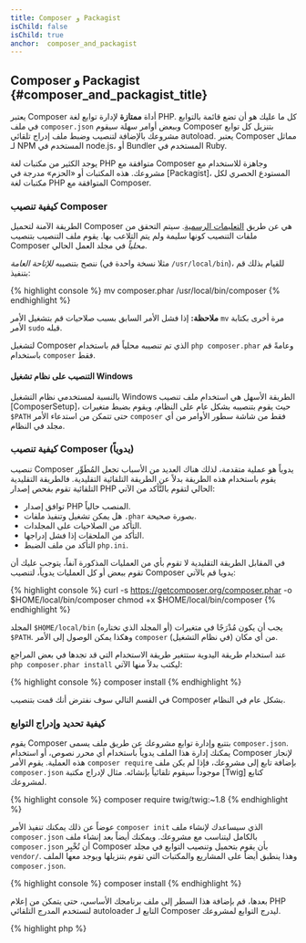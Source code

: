 ```yaml
---
title: Composer و Packagist
isChild: false
isChild: true
anchor:  composer_and_packagist
---
```


## Composer و Packagist {#composer_and_packagist_title}

يعتبر Composer أداة **ممتازة** لإدارة توابع لغة PHP. كل ما عليك هو أن تضع قائمة بالتوابع في ملف `composer.json` وببعض أوامر
سهلة سيقوم Composer بتنزيل كل توابع مشروعك بالإضافة لتنصيب وضبط ملف إدراج تلقائي autoload.
يعتبر Composer مماثل لـ NPM المستخدم في node.js، أو Bundler المستخدم في Ruby.

يوجد الكثير من مكتبات لغة PHP متوافقة مع Composer وجاهزة للاستخدام مع مشروعك. هذه المكتبات أو «الحزم» مدرجة في [Packagist]، المستودع الحصري لكل مكتبات لغة PHP المتوافقة مع Composer.

### كيفية تنصيب Composer
  
الطريقة الآمنة لتحميل Composer هي عن طريق [التعليمات الرسمية](https://getcomposer.org/download/).
سيتم التحقق من ملفات التنصيب كونها سليمة ولم يتم التلاعب بها.
يقوم ملف التنصيب بتنصيب Composer *محلياً* في مجلد العمل الحالي.

ننصح بتنصيبه *للإتاحة العامة* (مثلا نسخة واحدة في `/usr/local/bin`)، للقيام بذلك قم بتنفيذ:

{% highlight console %}
mv composer.phar /usr/local/bin/composer
{% endhighlight %}

**ملاحظة:** إذا فشل الأمر السابق بسبب صلاحيات قم بتشغيل الأمر `mv` مرة أخرى بكتابة الأمر `sudo` قبله.

لتشغيل Composer الذي تم تنصيبه محلياً قم باستخدام `php composer.phar` وعامةً قم باستخدام `composer` فقط.

#### التنصيب على نظام تشغيل Windows

بالنسبة لمستخدمي نظام التشغيل Windows الطريقة الأسهل هي استخدام ملف تنصيب [ComposerSetup]، حيث يقوم بتنصيبه بشكل عام على النظام، ويقوم بضبط متغيرات `$PATH` حتى تتمكن من استدعاء الأمر `composer` فقط من شاشة سطور الأوامر من أي مجلد في النظام.

### كيفية تنصيب Composer (يدوياً)

تنصيب Composer يدوياً هو عملية متقدمة، لذلك هناك العديد من الأسباب تجعل المُطَوِّر يقوم باستخدام هذه الطريقة بدلاً عن الطريقة التلقائية التقليدية. فالطريقة التقليدية التلقائية تقوم بفحص إصدار PHP الحالي لتقوم بالتَّأكد من الآتي:

- توافق إصدار PHP المنصب حالياً.
- هل يمكن تشغيل وتنفيذ ملفات `.phar` بصورة صحيحة.
- التأكد من الصلاحيات على المجلدات.
- التأكد من الملحقات إذا فشل إدراجها.
- التأكد من ملف الضبط `php.ini`.

في المقابل الطريقة التقليدية لا تقوم بأي من العمليات المذكورة آنفاً، يتوجب عليك أن تقوم ببعض أو كل العمليات يدوياً، لتنصيب Composer يدويا قم بالآتي:

{% highlight console %}
curl -s https://getcomposer.org/composer.phar -o $HOME/local/bin/composer
chmod +x $HOME/local/bin/composer
{% endhighlight %}

المجلد `$HOME/local/bin` (أو المجلد الذي تختاره) يجب أن يكون مُدْرَجًا في متغيرات `$PATH`. وهكذا يمكن الوصول إلى الأمر `composer` من أي مكان (في نظام التشغيل).

عند استخدام طريقة اليدوية ستتغير طريقة الاستخدام التي قد تجدها في بعض المراجع `php composer.phar install` ليكتب بدلاً منها الآتي:

{% highlight console %}
composer install
{% endhighlight %}

في القسم التالي سوف نفترض أنك قمت بتنصيب Composer بشكل عام في النظام.

### كيفية تحديد وإدراج التوابع

يقوم Composer بتتبع وإدارة توابع مشروعك عن طريق ملف يسمى `composer.json`. يمكنك إدارة هذا الملف يدوياً باستخدام أي محرر نصوص، أو استخدام Composer لإنجاز هذه العملية. يقوم الأمر `composer require` بإضافة تابع إلى مشروعك، فإذا لم يكن ملف `composer.json` موجوداً سيقوم تلقائياً بإنشائه.
مثال لإدراج مكتبة [Twig] كتابع لمشروعك.

{% highlight console %}
composer require twig/twig:~1.8
{% endhighlight %}

عوضاً عن ذلك يمكنك تنفيذ الأمر `composer init` الذي سيساعدك لإنشاء ملف `composer.json` بالكامل ليتناسب مع مشروعك. ويمكنك أيضاً بعد إنشاء ملف `composer.json` أن تُخْبِر Composer بأن يقوم بتحميل وتنصيب التوابع في مجلد `vendor/`. وهذا ينطبق أيضاً على المشاريع والمكتبات التي تقوم بتنزيلها ويوجد معها الملف `composer.json`.

{% highlight console %}
composer install
{% endhighlight %}

بعدها، قم بإضافة هذا السطر إلى ملف برنامجك الأساسي، حتى يتمكن من إعلام PHP لتستخدم المدرج التلقائي autoloader التابع لـ Composer ليدرج التوابع لمشروعك.

{% highlight php %}
<?php
require 'vendor/autoload.php';
{% endhighlight %}

يمكنك الآن استخدام توابع مشروعك وسيتم إدراجها تلقائياً باستخدام autoloader.

### تحديث التوابع

يقوم Composer بإنشاء ملف باسم `composer.lock` حيث يقوم بحفظ أرقام إصدارات كل تابع يقوم بتحميله عند تنفيذ الأمر `composer install` أول مرة. إذا كنت تشارك مشروعك مع مطورين آخرين وملف `composer.lock` هو جزء من ملفاتك، فعندما يقوم أحدهم بتنفيذ الأمر `composer install` سوف يحصل على نفس الإصدارات الموجودة لديك.
لتحديث التوابع قم بتنفيذ الأمر `composer update`. لا تقم بالتحديث عند التركيب على بيئة العمل النهائية، ولكن قم بالتنصيب باستخدام `composer install` وإلا سينتهي بك المطاف بأن يكون هناك اختلاف في إصدارات الحزم.

تكون هذه العملية مفيدة عندما تكون متطلباتك من التوابع محددة بمرونة، فمثلا تتطلب لمشروعك تابع بالإصدار `~1.8` بمعنى «كل الإصدارات الأحدث من 1.8.0، والأقل من 2.0.x-dev». يمكنك أيضاً استخدام `*` `1.8.*` لتحديد الكل من خانة واحدة.
فالآن عند تنفيذ الأمر `composer update` سيقوم Composer بتحديث كل توابعك إلى النسخة الأحدث بناءً على ما قد حَدَّدته سلفاً كمطلب.

### تنبيهات التحديثات

لكي تصل إليك تنبيهات عند صدور إصدارات جديدة من التوابع يمكنك التسجيل في [VersionEye]، وهي خدمة يمكنها متابعة حسابك في كل من
GitHub و BitBucket للبحث داخل ملفات `composer.json`، وتقوم بإرسال بريد إلكتروني عند صدور تحديثات جديدة.

### فحص مشاكل الأمان في توابعك

[Security Advisories Checker] هي خدمة وأداة تعمل على سطور الأوامر، حيث تقوم باختبار ملف `composer.lock` وتقوم بإخبارك إذا ما كان هنالك حاجة لتحديث أي من التوابع.

### التحكم في التوابع العامة باستخدام Composer

يمكن لـ Composer التَّحكم في التوابع وملفاتها التنفيذية أيضاً. طريقة الاستخدام واضحة جداً، كل ما عليك فعله هو إدراج كلمة `global`
قبل تنفيذ الأمر. مثلا إذا كنت تريد تنصيب الأداة PHPUnit واستخدامها بشكل عام في نظامك قم بتنفيذ هذا الأمر:

{% highlight console %}
composer global require phpunit/phpunit
{% endhighlight %}

هذا الأمر سيقوم بإنشاء مجلد في `~/.composer` حيث يقوم بوضع كل التوابع العامة هناك. ولكي تقوم بتنفيذ أوامر وعمليات تلك التوابع
من أي مكان، قم بإدراج مسار المجلد `~/.composer/vendor/bin` إلى متغير `$PATH` في النظام لديك.

* [تعرف على المزيد عن Composer]

[Packagist]: http://packagist.org/
[Twig]: http://twig.sensiolabs.org
[VersionEye]: https://www.versioneye.com/
[Security Advisories Checker]: https://security.sensiolabs.org/
[Learn about Composer]: http://getcomposer.org/doc/00-intro.md
[ComposerSetup]: https://getcomposer.org/Composer-Setup.exe
